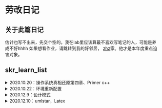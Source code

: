 # 劳改日记
## 关于此篇日记
估计也写不出来，先交个空的。我在lab里应该算最不喜欢写笔记的人，可能是养成不好hhhh
如果想看作业，请跳转到我的好邻居，
[zhz](https://github.com/tina2114/skr_learn_list)家。他才是本年度重点迫害对象。

## skr_learn_list
<details>
<summary>2020.10.20：操作系统真相还原第四章、Primer c++</summary>

- [x] 操作系统真相还原第四章 保护模式:

- [x] 对着Primer c++ 写模板、抽象类的练习作业:

</details>

<details>
<summary>2020.10.22：环境重新配置</summary>

- [x] 键盘和环境一起炸了，重新再来一次
- 要注意将virtualBox->系统->启动顺序->硬盘（否则会导致操作系统无限重启）
</details>

<details>
<summary>2020.12.9：设计模式</summary>
  
- [x] commend code
https://github.com/bethrobson/Head-First-Design-Patterns/tree/master/src/headfirst/designpatterns/command
  
- [x] Double-ended queue 双端队列
https://en.wikipedia.org/wiki/Double-ended_queue

</details>

<details>
<summary>2020.12.10：umlstar，Latex</summary>
- 天问之路，知识星球更新。
- 用starUML类图、用例图，这套标准不同的书里写的都不太一样，需要找一些较为权威的参考资料。
- latex使用
</details>
